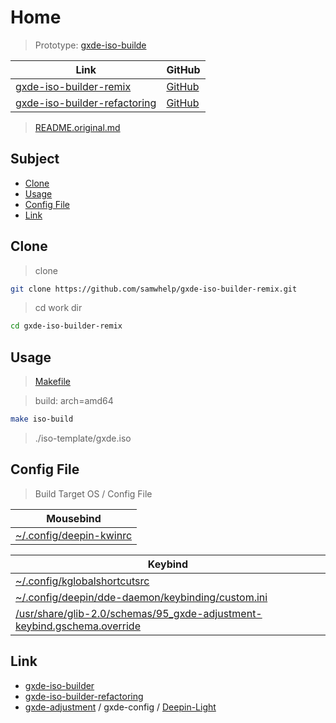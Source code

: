 

# Home

> Prototype: [gxde-iso-builde](https://github.com/GXDE-OS/gxde-iso-builder)

| Link | GitHub |
| ---- | ------ |
| [gxde-iso-builder-remix](https://samwhelp.github.io/gxde-iso-builder-remix/) | [GitHub](https://github.com/samwhelp/gxde-iso-builder-remix) |
| [gxde-iso-builder-refactoring](https://samwhelp.github.io/gxde-iso-builder-refactoring/) | [GitHub](https://github.com/samwhelp/gxde-iso-builder-refactoring) |


> [README.original.md](README.original.md)




## Subject

* [Clone](#clone)
* [Usage](#usage)
* [Config File](#config-file)
* [Link](#link)




## Clone

> clone

``` sh
git clone https://github.com/samwhelp/gxde-iso-builder-remix.git
```

> cd work dir

``` sh
cd gxde-iso-builder-remix
```




## Usage

> [Makefile](Makefile)




> build: arch=amd64

``` sh
make iso-build
```

> ./iso-template/gxde.iso




## Config File

> Build Target OS / Config File

| Mousebind |
| --------------------- |
| [~/.config/deepin-kwinrc](https://github.com/samwhelp/gxde-iso-builder-remix/blob/main/asset/overlay/etc/skel/.config/deepin-kwinrc#L50-L56) |


| Keybind |
| --------------------- |
| [~/.config/kglobalshortcutsrc](https://github.com/samwhelp/gxde-iso-builder-remix/blob/main/asset/overlay/etc/skel/.config/kglobalshortcutsrc#L45-L197) |
| [~/.config/deepin/dde-daemon/keybinding/custom.ini](https://github.com/samwhelp/gxde-iso-builder-remix/blob/main/asset/overlay/etc/skel/.config/deepin/dde-daemon/keybinding/custom.ini) |
| [/usr/share/glib-2.0/schemas/95_gxde-adjustment-keybind.gschema.override](https://github.com/samwhelp/gxde-iso-builder-remix/blob/main/asset/overlay/usr/share/glib-2.0/schemas/95_gxde-adjustment-keybind.gschema.override) |




## Link

* [gxde-iso-builder](https://github.com/GXDE-OS/gxde-iso-builder)
* [gxde-iso-builder-refactoring](https://github.com/samwhelp/gxde-iso-builder-refactoring)
* [gxde-adjustment](https://github.com/samwhelp/gxde-adjustment) / gxde-config / [Deepin-Light](https://github.com/samwhelp/gxde-adjustment/tree/main/prototype/main/gxde-config/locale/en_us/Deepin-Light)

